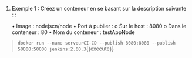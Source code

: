 
1. Exemple 1 : Créez un conteneur en se basant sur la description suivante : :

	•	Image : nodejscn/node
	•	Port à publier :
		o	Sur le host : 8080
		o	Dans le conteneur : 80
	•	Nom du conteneur : testAppNode
	
> `docker run --name serveurCI-CD --publish 8080:8080 --publish 50000:50000 jenkins:2.60.3`{{execute}}